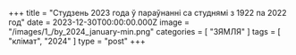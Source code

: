 +++
title = "Студзень 2023 года ў параўнанні са студнямі з 1922 па 2022 год"
date = 2023-12-30T00:00:00.000Z
image = "/images/1_/by_2024_january-min.png"
categories = [ "ЗЯМЛЯ" ]
tags = [ "клiмат", "2024" ]
type = "post"
+++

